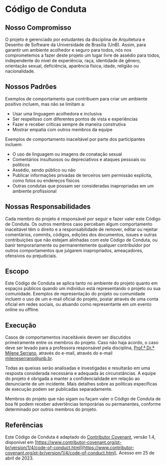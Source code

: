 # Código de Conduta
## Nosso Compromisso
O projeto é gerenciado por estudantes da disciplina de Arquitetura e Desenho de Software da Universidade de Brasília (UnB). Assim, para garantir um ambiente acolhedor e seguro para todos, nós nos comprometemos a fazer deste projeto um lugar livre de assédio para todos, independente do nível de experiência, raça, identidade de gênero, orientação sexual, deficiência, aparência física, idade, religião ou nacionalidade.

## Nossos Padrões
Exemplos de comportamento que contribuem para criar um ambiente positivo incluem, mas não se limitam a:

* Usar uma linguagem acolhedora e inclusiva
* Ser respeitoso com diferentes pontos de vista e experiências
* Fazer e receber críticas sempre de maneira construtiva
* Mostrar empatia com outros membros da equipe

Exemplos de comportamento inaceitável por parte dos participantes incluem:

* O uso de linguagem ou imagens de conatação sexual
* Comentários insultuosos ou depreciativos e ataques pessoais ou políticos
* Assédio, sendo público ou não
* Publicar informações privadas de terceiros sem permissão explícita, como fotos ou endereços físicos
* Outras condutas que possam ser consideradas inapropriadas em um ambiente profissional

## Nossas Responsabilidades
Cada membro do projeto é responsável por seguir e fazer valer este Código de Conduta. Os outros membros caso percebam algum comportamento inaceitável têm o direito e a responsabilidade de remover, editar ou rejeitar comentários, commits, códigos, edições dos documentos, issues e outras contribuições que não estejam alinhadas com este Código de Conduta, ou banir temporariamente ou permanentemente qualquer contribuidor por outros comportamentos que julgarem inapropriados, ameaçadores, ofensivos ou prejudiciais.

## Escopo
Este Código de Conduta se aplica tanto no ambiente do projeto quanto em espaços públicos quando um indivíduo está representando o projeto ou sua comunidade. Exemplos de representação do projeto ou comunidade incluem o uso de um e-mail oficial do projeto, postar através de uma conta oficial em redes sociais, ou atuando como representante em um evento online ou offline.

## Execução
Casos de comportamentos inaceitáveis devem ser discutidos primeiramente entre os membros do projeto. Caso não haja acordo, o caso deve ser levado para a professora responsável pela disciplina, [Prof.ª Dr.ª Milene Serrano](https://sigaa.unb.br/sigaa/public/docente/portal.jsf?siape=1984257), através do e-mail, através do e-mail mileneserrano@unb.br. 

Todas as queixas serão analisadas e investigadas e resultarão em uma resposta considerada necessária e adequada às circunstâncias. A equipe do projeto é obrigada a manter a confidencialidade em relação ao denunciante de um incidente. Mais detalhes sobre as políticas específicas de execução podem ser publicadas separadamente.

Membros do projeto que não sigam ou façam valer o Código de Conduta de boa fé podem receber advertências temporárias ou permanentes, conforme determinado por outros membros do projeto.

## Referências

Este Código de Conduta é adaptado do [Contributor Covenant](https://www.contributor-covenant.org/), versão 1.4, disponível em [https://www.contributor-covenant.org/pt-br/version/1/4/code-of-conduct.html](https://www.contributor-covenant.org/pt-br/version/1/4/code-of-conduct.html). Acesso em 25 de abril de 2023.